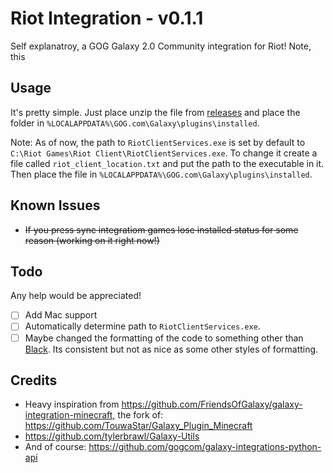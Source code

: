 # Riot Integration - v0.1.1

Self explanatroy, a GOG Galaxy 2.0 Community integration for Riot! Note, this

## Usage

It's pretty simple. Just place unzip the file from [releases](https://github.com/urwrstkn8mare/gog-riot-integration/releases) and place the folder in `%LOCALAPPDATA%\GOG.com\Galaxy\plugins\installed`.

Note: As of now, the path to `RiotClientServices.exe` is set by default to `C:\Riot Games\Riot Client\RiotClientServices.exe`. To change it create a file called `riot_client_location.txt` and put the path to the executable in it. Then place the file in `%LOCALAPPDATA%\GOG.com\Galaxy\plugins\installed`.

## Known Issues

- ~~If you press sync integratiom games lose installed status for some reason (working on it right now!)~~

## Todo

Any help would be appreciated!

- [ ] Add Mac support
- [ ] Automatically determine path to `RiotClientServices.exe`.
- [ ] Maybe changed the formatting of the code to something other than [Black](https://github.com/psf/black). Its consistent but not as nice as some other styles of formatting.

## Credits

- Heavy inspiration from <https://github.com/FriendsOfGalaxy/galaxy-integration-minecraft,> the fork of: <https://github.com/TouwaStar/Galaxy_Plugin_Minecraft>
- <https://github.com/tylerbrawl/Galaxy-Utils>
- And of course: <https://github.com/gogcom/galaxy-integrations-python-api>
